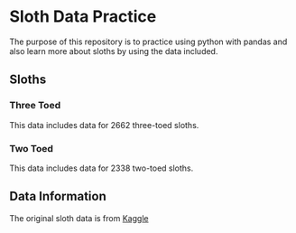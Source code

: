 # Sloth Data Practice

The purpose of this repository is to practice using python with pandas and also learn more about sloths by using the data included. 

## Sloths
### Three Toed

This data includes data for 2662 three-toed sloths.

### Two Toed

This data includes data for 2338 two-toed sloths. 

## Data Information
The original sloth data is from 
[Kaggle](https://www.kaggle.com/datasets/bertiemackie/sloth-species)
